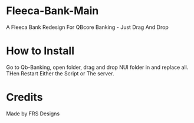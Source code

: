 # Fleeca-Bank-Main
A Fleeca Bank Redesign For QBcore Banking - Just Drag And Drop

# How to Install 

Go to Qb-Banking, open folder, drag and drop NUI folder in and replace all. THen Restart Either the Script or The server.

# Credits 

Made by FRS Designs 
